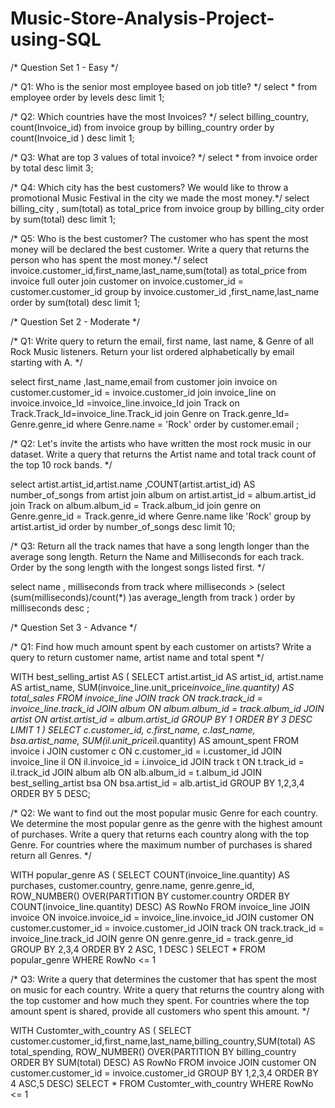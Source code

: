 # Music-Store-Analysis-Project-using-SQL

/*	Question Set 1 - Easy */

/* Q1: Who is the senior most employee based on job title? */
select * from employee order by levels desc limit 1;

/* Q2: Which countries have the most Invoices? */
select billing_country, count(Invoice_id) from invoice group by billing_country order by 
count(Invoice_id ) desc limit 1;

/* Q3: What are top 3 values of total invoice? */
select * from invoice order by total desc limit 3;

/* Q4: Which city has the best customers? We would like to throw a promotional Music Festival 
in the city we made the most money.*/
select billing_city , sum(total) as total_price from invoice group by billing_city order by 
sum(total) desc limit 1;

/* Q5: Who is the best customer? The customer who has spent the most money will be declared 
the best customer. 
Write a query that returns the person who has spent the most money.*/
select invoice.customer_id,first_name,last_name,sum(total) as total_price from invoice full outer join 
customer on invoice.customer_id = customer.customer_id group by invoice.customer_id ,first_name,last_name
order by sum(total) desc limit 1;


/* Question Set 2 - Moderate */

/* Q1: Write query to return the email, first name, last name, & Genre of all Rock Music listeners.
Return your list ordered alphabetically by email starting with A. */

select first_name ,last_name,email from customer join invoice on
customer.customer_id = invoice.customer_id
join invoice_line on invoice.invoice_Id =invoice_line.invoice_Id 
join Track on Track.Track_Id=invoice_line.Track_id join Genre on Track.genre_Id= Genre.genre_id
where Genre.name = 'Rock' order by customer.email ;

/* Q2: Let's invite the artists who have written the most rock music in our dataset. 
Write a query that returns the Artist name and total track count of the top 10 rock bands. */

select artist.artist_id,artist.name ,COUNT(artist.artist_id) AS number_of_songs 
from  artist
join  album on artist.artist_id = album.artist_id 
join Track on  album.album_id = Track.album_id 
join genre on Genre.genre_id =  Track.genre_id 
where Genre.name like 'Rock' 
group by artist.artist_id order by number_of_songs desc limit 10;

/* Q3: Return all the track names that have a song length longer than the average song length. 
Return the Name and Milliseconds for each track. Order by the song length with 
the longest songs listed first. */

select name , milliseconds from track where milliseconds > (select  (sum(milliseconds)/count(*) )as average_length 
from track ) order by  milliseconds desc ;

/* Question Set 3 - Advance */

/* Q1: Find how much amount spent by each customer on artists? Write a query to return customer name, artist name and total spent */

WITH best_selling_artist AS (
	SELECT artist.artist_id AS artist_id, artist.name AS artist_name, SUM(invoice_line.unit_price*invoice_line.quantity) AS total_sales
	FROM invoice_line
	JOIN track ON track.track_id = invoice_line.track_id
	JOIN album ON album.album_id = track.album_id
	JOIN artist ON artist.artist_id = album.artist_id
	GROUP BY 1
	ORDER BY 3 DESC
	LIMIT 1
)
SELECT c.customer_id, c.first_name, c.last_name, bsa.artist_name, SUM(il.unit_price*il.quantity) AS amount_spent
FROM invoice i
JOIN customer c ON c.customer_id = i.customer_id
JOIN invoice_line il ON il.invoice_id = i.invoice_id
JOIN track t ON t.track_id = il.track_id
JOIN album alb ON alb.album_id = t.album_id
JOIN best_selling_artist bsa ON bsa.artist_id = alb.artist_id
GROUP BY 1,2,3,4
ORDER BY 5 DESC;


/* Q2: We want to find out the most popular music Genre for each country. We determine the most popular genre as the genre 
with the highest amount of purchases. Write a query that returns each country along with the top Genre. For countries where 
the maximum number of purchases is shared return all Genres. */

WITH popular_genre AS 
(
    SELECT COUNT(invoice_line.quantity) AS purchases, customer.country, genre.name, genre.genre_id, 
	ROW_NUMBER() OVER(PARTITION BY customer.country ORDER BY COUNT(invoice_line.quantity) DESC) AS RowNo 
    FROM invoice_line 
	JOIN invoice ON invoice.invoice_id = invoice_line.invoice_id
	JOIN customer ON customer.customer_id = invoice.customer_id
	JOIN track ON track.track_id = invoice_line.track_id
	JOIN genre ON genre.genre_id = track.genre_id
	GROUP BY 2,3,4
	ORDER BY 2 ASC, 1 DESC
)
SELECT * FROM popular_genre WHERE RowNo <= 1

/* Q3: Write a query that determines the customer that has spent the most on music for each country. 
Write a query that returns the country along with the top customer and how much they spent. 
For countries where the top amount spent is shared, provide all customers who spent this amount. */


WITH Customter_with_country AS (
		SELECT customer.customer_id,first_name,last_name,billing_country,SUM(total) AS total_spending,
	    ROW_NUMBER() OVER(PARTITION BY billing_country ORDER BY SUM(total) DESC) AS RowNo 
		FROM invoice
		JOIN customer ON customer.customer_id = invoice.customer_id
		GROUP BY 1,2,3,4
		ORDER BY 4 ASC,5 DESC)
SELECT * FROM Customter_with_country WHERE RowNo <= 1


